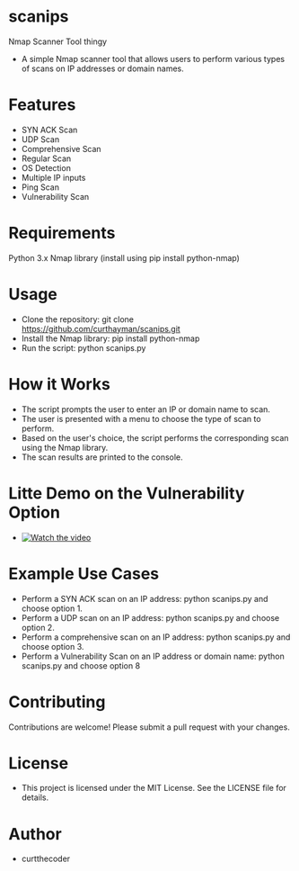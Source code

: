 # scanips
Nmap Scanner Tool thingy

- A simple Nmap scanner tool that allows users to perform various types of scans on IP addresses or domain names.

# Features
- SYN ACK Scan
- UDP Scan
- Comprehensive Scan
- Regular Scan
- OS Detection
- Multiple IP inputs
- Ping Scan
- Vulnerability Scan
# Requirements
Python 3.x
Nmap library (install using pip install python-nmap)
# Usage
- Clone the repository: git clone https://github.com/curthayman/scanips.git
- Install the Nmap library: pip install python-nmap
- Run the script: python scanips.py
# How it Works
- The script prompts the user to enter an IP or domain name to scan.
- The user is presented with a menu to choose the type of scan to perform.
- Based on the user's choice, the script performs the corresponding scan using the Nmap library.
- The scan results are printed to the console.

# Litte Demo on the Vulnerability Option
- [![Watch the video](https://haytreewebservices.com/wp-content/uploads/scanipdemoscreenshot.png)](https://haytreewebservices.com/wp-content/uploads/scanipdemo.mov)
# Example Use Cases
- Perform a SYN ACK scan on an IP address: python scanips.py and choose option 1.
- Perform a UDP scan on an IP address: python scanips.py and choose option 2.
- Perform a comprehensive scan on an IP address: python scanips.py and choose option 3.
- Perform a Vulnerability Scan on an IP address or domain name: python scanips.py and choose option 8
# Contributing
Contributions are welcome! Please submit a pull request with your changes.
# License
- This project is licensed under the MIT License. See the LICENSE file for details.
# Author
- curtthecoder
